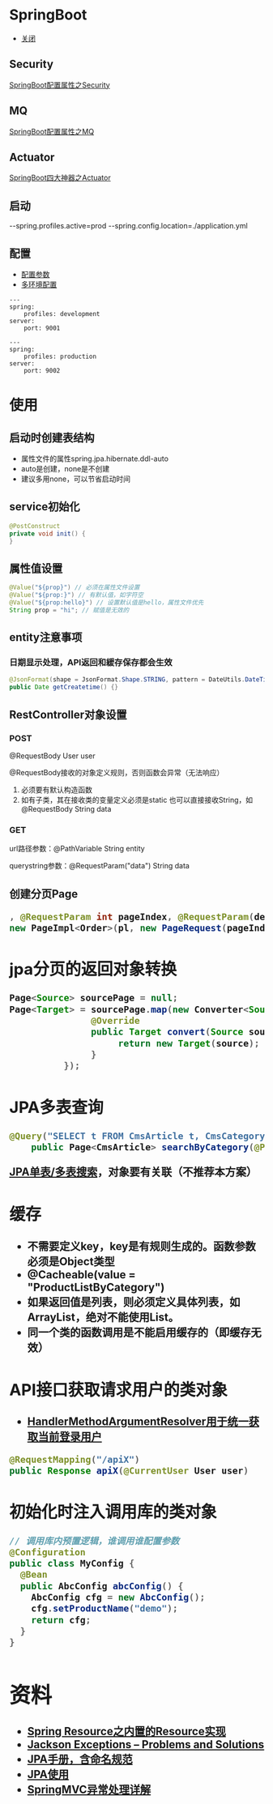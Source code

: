 # SpringBoot

* [关闭](http://tech.dianwoda.com/2017/12/18/chang-jian-javaying-yong-you-ya-guan-bi/)

## Security
[SpringBoot配置属性之Security](https://segmentfault.com/a/1190000004309242)

## MQ
[SpringBoot配置属性之MQ](https://segmentfault.com/a/1190000004309900)

## Actuator
[SpringBoot四大神器之Actuator](https://segmentfault.com/a/1190000004318360)

## 启动
--spring.profiles.active=prod --spring.config.location=./application.yml

## 配置
* [配置参数](https://docs.spring.io/spring-boot/docs/current/reference/html/common-application-properties.html)
* [多环境配置](https://docs.spring.io/spring-boot/docs/current/reference/html/howto-properties-and-configuration.html)

```
---
spring:
	profiles: development
server:
	port: 9001

---
spring:
	profiles: production
server:
	port: 9002
```

# 使用
## 启动时创建表结构
* 属性文件的属性spring.jpa.hibernate.ddl-auto
* auto是创建，none是不创建
* 建议多用none，可以节省启动时间

## service初始化
```java
@PostConstruct
private void init() {
}
```

## 属性值设置
```java
@Value("${prop}") // 必须在属性文件设置
@Value("${prop:}") // 有默认值，如字符空
@Value("${prop:hello}") // 设置默认值是hello，属性文件优先
String prop = "hi"; // 赋值是无效的
```

## entity注意事项
### 日期显示处理，API返回和緩存保存都会生效
```java
@JsonFormat(shape = JsonFormat.Shape.STRING, pattern = DateUtils.DateTimeFormat)
public Date getCreatetime() {}
```

## RestController对象设置
### POST
@RequestBody User user

@RequestBody接收的对象定义规则，否则函数会异常（无法响应）
1. 必须要有默认构造函数
1. 如有子类，其在接收类的变量定义必须是static
也可以直接接收String，如@RequestBody String data

### GET
url路径参数：@PathVariable String entity

querystring参数：@RequestParam("data") String data

## 创建分页Page<Object>
```java
, @RequestParam int pageIndex, @RequestParam(defaultValue = "10") int pageSize
new PageImpl<Order>(pl, new PageRequest(pageIndex, pageSize), total)
```

## jpa分页的返回对象转换
```java
Page<Source> sourcePage = null;
Page<Target> = sourcePage.map(new Converter<Source, Target>() {
               @Override
               public Target convert(Source source) {
                    return new Target(source);
               }
          });
```

## JPA多表查询
```java
@Query("SELECT t FROM CmsArticle t, CmsCategory u WHERE t.categoryId=u.id AND t.status=:status AND u.code=:code AND u.parentId is null AND u.status=:status")
    public Page<CmsArticle> searchByCategory(@Param("code") String code, @Param("status") int status, Pageable pageable);
```

[JPA单表/多表搜索](http://blog.csdn.net/lsk12162012/article/details/50442792)，对象要有关联（不推荐本方案）

## 缓存
* 不需要定义key，key是有规则生成的。函数参数必须是Object类型
* @Cacheable(value = "ProductListByCategory")
* 如果返回值是列表，则必须定义具体列表，如ArrayList，绝对不能使用List。
* 同一个类的函数调用是不能启用缓存的（即缓存无效）

## API接口获取请求用户的类对象
* [HandlerMethodArgumentResolver用于统一获取当前登录用户](https://www.cnblogs.com/myseries/p/12819849.html)
```java
@RequestMapping("/apiX")
public Response apiX(@CurrentUser User user)
```

## 初始化时注入调用库的类对象
```java
// 调用库内预置逻辑，谁调用谁配置参数
@Configuration
public class MyConfig {
  @Bean
  public AbcConfig abcConfig() {
    AbcConfig cfg = new AbcConfig();
    cfg.setProductName("demo");
    return cfg;
  }
}
```

# 资料
* [Spring Resource之内置的Resource实现](http://www.cnblogs.com/zhangminghui/p/4376424.html)
* [Jackson Exceptions – Problems and Solutions](http://www.baeldung.com/jackson-exception)
* [JPA手册，含命名规范](https://docs.spring.io/spring-data/jpa/docs/current/reference/html/)
* [JPA使用](https://www.jianshu.com/p/0cb0ffe07b16)
* [SpringMVC异常处理详解](http://www.cnblogs.com/xinzhao/p/4902295.html)
